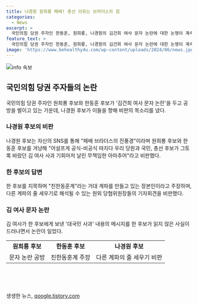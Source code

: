 ```yaml
---
title: 나경원 원희룡 패배! 총선 이유는 브라더스의 힘
categories:
  - News
excerpt: >
  국민의힘 당권 주자인 한동훈, 원희룡, 나경원의 김건희 여사 문자 논란에 대한 논쟁이 계속되고 있습니다. 나경원 후보는 SNS를 통해 상대 후보들을 비판하며 공방을 벌였는데, 한 후보를 향해 김 여사 사과 문제를 대우하지 않는다는 이유로 비난했습니다. 또한, 다른 계파의 줄 세우기가 아닌 자발적 의사 표현인지 의문을 제기하기도 했습니다. 이 문제는 당내 거대 계파를 만들고 있는 한 후보의 행보와 관련하여 논란이 확산되고 있습니다.
feature_text: >
  국민의힘 당권 주자인 한동훈, 원희룡, 나경원의 김건희 여사 문자 논란에 대한 논쟁이 계속되고 있습니다. 나경원 후보는 SNS를 통해 상대 후보들을 비판하며 공방을 벌였는데, 한 후보를 향해 김 여사 사과 문제를 대우하지 않는다는 이유로 비난했습니다. 또한, 다른 계파의 줄 세우기가 아닌 자발적 의사 표현인지 의문을 제기하기도 했습니다. 이 문제는 당내 거대 계파를 만들고 있는 한 후보의 행보와 관련하여 논란이 확산되고 있습니다.
image: 'https://www.behealthy4u.com/wp-content/uploads/2024/06/news.jpg'
---
```


<p><img src="https://www.behealthy4u.com/wp-content/uploads/2024/06/news.jpg" alt="info 속보" /></p>

<h2 data-ke-size="size26">국민의힘 당권 주자들의 논란</h2>

<p data-ke-size="size16">국민의힘 당권 주자인 원희룡 후보와 한동훈 후보가 '김건희 여사 문자 논란'을 두고 공방을 벌이고 있는 가운데, 나경원 후보가 이들을 향해 비판의 목소리를 냈다.</p>

<h3>나경원 후보의 비판</h3>

<p data-ke-size="size16">나경원 후보는 자신의 SNS를 통해 "패배 브라더스의 진풍경"이라며 원희룡 후보와 한동훈 후보를 겨냥해 "어설프게 공식-비공식 따지다 우리 당원과 국민, 총선 후보가 그토록 바랐던 김 여사 사과 기회마저 날린 무책임한 아마추어"라고 비판했다.</p>

<h3>한 후보의 답변</h3>

<p data-ke-size="size16">한 후보를 지목하며 "친한동훈계"라는 거대 계파를 만들고 있는 장본인이라고 주장하며, 다른 계파의 줄 세우기로 해석될 수 있는 원외 당협위원장들의 기자회견을 비판했다.</p>

<h3>김 여사 문자 논란</h3>

<p data-ke-size="size16">김 여사가 한 후보에게 보낸 '대국민 사과' 내용의 메시지를 한 후보가 읽지 않은 사실이 드러나면서 논란이 일었다.</p>

<table>
    <tr>
        <td style="text-align: center; height: 17px;"><b>원희룡 후보</b></td>
        <td style="text-align: center; height: 17px;"><b>한동훈 후보</b></td>
        <td style="text-align: center; height: 17px;"><b>나경원 후보</b></td>
    </tr>
    <tr>
        <td style="text-align: center;">문자 논란 공방</td>
        <td style="text-align: center;">친한동훈계 주장</td>
        <td style="text-align: center;">다른 계파의 줄 세우기 비판</td>
    </tr>
</table>

<p data-ke-size="size16">&nbsp;</p>

<p data-ke-size="size16">&nbsp;</p>
생생한 뉴스, <a href="https://qoogle.tistory.com" rel="dofollow">qoogle.tistory.com</a>



